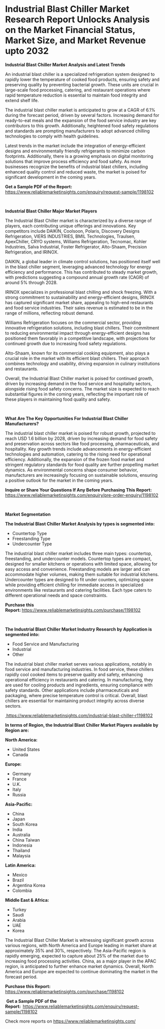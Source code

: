 <p><h1>Industrial Blast Chiller Market Research Report Unlocks Analysis on the Market Financial Status, Market Size, and Market Revenue upto 2032</h1></p><p><strong>Industrial Blast Chiller Market Analysis and Latest Trends</strong></p>
<p><p>An industrial blast chiller is a specialized refrigeration system designed to rapidly lower the temperature of cooked food products, ensuring safety and preserving quality by preventing bacterial growth. These units are crucial in large-scale food processing, catering, and restaurant operations where rapid temperature reduction is essential to maintain food integrity and extend shelf life. </p><p>The industrial blast chiller market is anticipated to grow at a CAGR of 6.1% during the forecast period, driven by several factors. Increasing demand for ready-to-eat meals and the expansion of the food service industry are key contributors to this growth. Additionally, heightened food safety regulations and standards are prompting manufacturers to adopt advanced chilling technologies to comply with health guidelines. </p><p>Latest trends in the market include the integration of energy-efficient designs and environmentally friendly refrigerants to minimize carbon footprints. Additionally, there is a growing emphasis on digital monitoring solutions that improve process efficiency and food safety. As more businesses recognize the benefits of industrial blast chillers, including enhanced quality control and reduced waste, the market is poised for significant development in the coming years.</p></p>
<p><strong>Get a Sample PDF of the Report:&nbsp;</strong> <a href="https://www.reliablemarketinsights.com/enquiry/request-sample/1198102?utm_campaign=2564&utm_medium=2&utm_source=Github&utm_content=ia&utm_term=08042025&utm_id=industrial-blast-chiller">https://www.reliablemarketinsights.com/enquiry/request-sample/1198102</a></p>
<p>&nbsp;</p>
<p><strong>Industrial Blast Chiller Major Market Players</strong></p>
<p><p>The Industrial Blast Chiller market is characterized by a diverse range of players, each contributing unique offerings and innovations. Key competitors include DAIKIN, Coolsoon, Polaris, Discovery Designs Refrigeration, VIERS INDUSTRIES, BMIL Technologies, Traulsen, ApexChiller, CRYO systems, Williams Refrigeration, Tecnomac, Kohler Industries, Salva Industrial, Foster Refrigerator, Alto-Shaam, Precision Refrigeration, and IRINOX.</p><p>DAIKIN, a global leader in climate control solutions, has positioned itself well in the blast chiller segment, leveraging advanced technology for energy efficiency and performance. This has contributed to steady market growth, with predictions suggesting a compound annual growth rate (CAGR) of around 5% through 2028.</p><p>IRINOX specializes in professional blast chilling and shock freezing. With a strong commitment to sustainability and energy-efficient designs, IRINOX has captured significant market share, appealing to high-end restaurants and food service industries. Their sales revenue is estimated to be in the range of millions, reflecting robust demand.</p><p>Williams Refrigeration focuses on the commercial sector, providing innovative refrigeration solutions, including blast chillers. Their commitment to reducing environmental impact through energy-efficient designs has positioned them favorably in a competitive landscape, with projections for continued growth due to increasing food safety regulations.</p><p>Alto-Shaam, known for its commercial cooking equipment, also plays a crucial role in the market with its efficient blast chillers. Their approach combines technology and usability, driving expansion in culinary institutions and restaurants.</p><p>Overall, the Industrial Blast Chiller market is poised for continued growth, driven by increasing demand in the food service and hospitality sectors, alongside rising food safety concerns. The market size is expected to reach substantial figures in the coming years, reflecting the important role of these players in maintaining food quality and safety.</p></p>
<p>&nbsp;</p>
<p><strong>What Are The Key Opportunities For Industrial Blast Chiller Manufacturers?</strong></p>
<p><p>The industrial blast chiller market is poised for robust growth, projected to reach USD 1.6 billion by 2028, driven by increasing demand for food safety and preservation across sectors like food processing, pharmaceuticals, and hospitality. Key growth trends include advancements in energy-efficient technologies and automation, catering to the rising need for operational efficiency. Additionally, the expansion of the frozen food market and stringent regulatory standards for food quality are further propelling market dynamics. As environmental concerns shape consumer behavior, manufacturers are increasingly focusing on sustainable solutions, ensuring a positive outlook for the market in the coming years.</p></p>
<p><strong>Inquire or Share Your Questions If Any Before Purchasing This Report:</strong> <a href="https://www.reliablemarketinsights.com/enquiry/pre-order-enquiry/1198102?utm_campaign=2564&utm_medium=2&utm_source=Github&utm_content=ia&utm_term=08042025&utm_id=industrial-blast-chiller">https://www.reliablemarketinsights.com/enquiry/pre-order-enquiry/1198102</a></p>
<p>&nbsp;</p>
<p><strong>Market Segmentation</strong></p>
<p><strong>The Industrial Blast Chiller Market Analysis by types is segmented into:</strong></p>
<p><ul><li>Countertop Type</li><li>Freestanding Type</li><li>Undercounter Type</li></ul></p>
<p><p>The industrial blast chiller market includes three main types: countertop, freestanding, and undercounter models. Countertop types are compact, designed for smaller kitchens or operations with limited space, allowing for easy access and convenience. Freestanding models are larger and can accommodate higher volumes, making them suitable for industrial kitchens. Undercounter types are designed to fit under counters, optimizing space while providing efficient chilling for immediate access in specialized environments like restaurants and catering facilities. Each type caters to different operational needs and space constraints.</p></p>
<p><strong>Purchase this Report:&nbsp;</strong><a href="https://www.reliablemarketinsights.com/purchase/1198102?utm_campaign=2564&utm_medium=2&utm_source=Github&utm_content=ia&utm_term=08042025&utm_id=industrial-blast-chiller">https://www.reliablemarketinsights.com/purchase/1198102</a></p>
<p>&nbsp;</p>
<p><strong>The Industrial Blast Chiller Market Industry Research by Application is segmented into:</strong></p>
<p><ul><li>Food Service and Manufacturing</li><li>Industrial</li><li>Other</li></ul></p>
<p><p>The industrial blast chiller market serves various applications, notably in food service and manufacturing industries. In food service, these chillers rapidly cool cooked items to preserve quality and safety, enhancing operational efficiency in restaurants and catering. In manufacturing, they are used for cooling products and ingredients, ensuring compliance with safety standards. Other applications include pharmaceuticals and packaging, where precise temperature control is critical. Overall, blast chillers are essential for maintaining product integrity across diverse sectors.</p></p>
<p><a href="https://www.reliablemarketinsights.com/industrial-blast-chiller-r1198102?utm_campaign=2564&utm_medium=2&utm_source=Github&utm_content=ia&utm_term=08042025&utm_id=industrial-blast-chiller">&nbsp;https://www.reliablemarketinsights.com/industrial-blast-chiller-r1198102</a></p>
<p><strong>In terms of Region, the Industrial Blast Chiller Market Players available by Region are:</strong></p>
<p>
    <p> <strong> North America: </strong>
        <ul>
            <li>United States</li>
            <li>Canada</li>
        </ul>
        </p> 
    <p> <strong> Europe: </strong>
        <ul>
            <li>Germany</li>
            <li>France</li>
            <li>U.K.</li>
            <li>Italy</li>
            <li>Russia</li>
        </ul>
        </p> 
    <p> <strong> Asia-Pacific: </strong>
        <ul>
            <li>China</li>
            <li>Japan</li>
            <li>South Korea</li>
            <li>India</li>
            <li>Australia</li>
            <li>China Taiwan</li>
            <li>Indonesia</li>
            <li>Thailand</li>
            <li>Malaysia</li>
        </ul>
        </p> 
    <p> <strong> Latin America: </strong>
        <ul>
            <li>Mexico</li>
            <li>Brazil</li>
            <li>Argentina Korea</li>
            <li>Colombia</li>
        </ul>
        </p> 
    <p> <strong> Middle East & Africa: </strong>
        <ul>
            <li>Turkey</li>
            <li>Saudi</li>
            <li>Arabia</li>
            <li>UAE</li>
            <li>Korea</li>
        </ul>
    </p>
    </p>
<p><p>The Industrial Blast Chiller Market is witnessing significant growth across various regions, with North America and Europe leading in market share at approximately 35% and 30%, respectively. The Asia-Pacific region is rapidly emerging, expected to capture about 25% of the market due to increasing food processing activities. China, as a major player in the APAC region, is anticipated to further enhance market dynamics. Overall, North America and Europe are expected to continue dominating the market in the forecast period.</p></p>
<p><strong>Purchase this Report: </strong><a href="https://www.reliablemarketinsights.com/purchase/1198102?utm_campaign=2564&utm_medium=2&utm_source=Github&utm_content=ia&utm_term=08042025&utm_id=industrial-blast-chiller">https://www.reliablemarketinsights.com/purchase/1198102</a></p>
<p>&nbsp;<strong>Get a Sample PDF of the Report:&nbsp;&nbsp;</strong><a href="https://www.reliablemarketinsights.com/enquiry/request-sample/1198102?utm_campaign=2564&utm_medium=2&utm_source=Github&utm_content=ia&utm_term=08042025&utm_id=industrial-blast-chiller">https://www.reliablemarketinsights.com/enquiry/request-sample/1198102</a></p>
<p><strong></strong></p>
<p>Check more reports on <a href="https://www.reliablemarketinsights.com/?utm_campaign=2564&utm_medium=2&utm_source=Github&utm_content=ia&utm_term=08042025&utm_id=industrial-blast-chiller">https://www.reliablemarketinsights.com/</a></p>